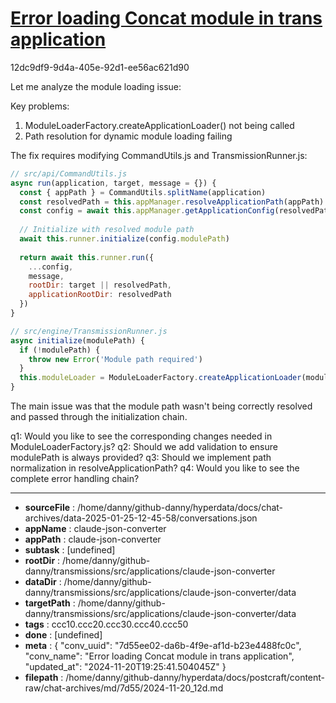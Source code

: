 # [Error loading Concat module in trans application](https://claude.ai/chat/7d55ee02-da6b-4f9e-af1d-b23e4488fc0c)

12dc9df9-9d4a-405e-92d1-ee56ac621d90

 Let me analyze the module loading issue:

Key problems:
1. ModuleLoaderFactory.createApplicationLoader() not being called
2. Path resolution for dynamic module loading failing

The fix requires modifying CommandUtils.js and TransmissionRunner.js:

```javascript
// src/api/CommandUtils.js
async run(application, target, message = {}) {
  const { appPath } = CommandUtils.splitName(application)
  const resolvedPath = this.appManager.resolveApplicationPath(appPath)
  const config = await this.appManager.getApplicationConfig(resolvedPath)
  
  // Initialize with resolved module path
  await this.runner.initialize(config.modulePath)
  
  return await this.runner.run({
    ...config,
    message,
    rootDir: target || resolvedPath,
    applicationRootDir: resolvedPath
  })
}
```

```javascript
// src/engine/TransmissionRunner.js 
async initialize(modulePath) {
  if (!modulePath) {
    throw new Error('Module path required')
  }
  this.moduleLoader = ModuleLoaderFactory.createApplicationLoader(modulePath)
}
```

The main issue was that the module path wasn't being correctly resolved and passed through the initialization chain.

q1: Would you like to see the corresponding changes needed in ModuleLoaderFactory.js?
q2: Should we add validation to ensure modulePath is always provided?
q3: Should we implement path normalization in resolveApplicationPath?
q4: Would you like to see the complete error handling chain?

---

* **sourceFile** : /home/danny/github-danny/hyperdata/docs/chat-archives/data-2025-01-25-12-45-58/conversations.json
* **appName** : claude-json-converter
* **appPath** : claude-json-converter
* **subtask** : [undefined]
* **rootDir** : /home/danny/github-danny/transmissions/src/applications/claude-json-converter
* **dataDir** : /home/danny/github-danny/transmissions/src/applications/claude-json-converter/data
* **targetPath** : /home/danny/github-danny/transmissions/src/applications/claude-json-converter/data
* **tags** : ccc10.ccc20.ccc30.ccc40.ccc50
* **done** : [undefined]
* **meta** : {
  "conv_uuid": "7d55ee02-da6b-4f9e-af1d-b23e4488fc0c",
  "conv_name": "Error loading Concat module in trans application",
  "updated_at": "2024-11-20T19:25:41.504045Z"
}
* **filepath** : /home/danny/github-danny/hyperdata/docs/postcraft/content-raw/chat-archives/md/7d55/2024-11-20_12d.md